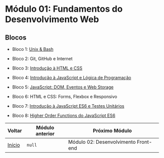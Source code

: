 # Módulo 01: Fundamentos do Desenvolvimento Web

## Blocos

- Bloco 1: [Unix & Bash](https://github.com/miguel5g/trybe/tree/documentacao/01-fundamentos/01-unix%20%26%20bash)

- Bloco 2: Git, GitHub e Internet

- Bloco 3: [Introdução à HTML e CSS](https://github.com/miguel5g/trybe/tree/documentacao/01-fundamentos/03-introducao-a-html-e-css)

- Bloco 4: [Introdução à JavaScript e Lógica de Programação](https://github.com/miguel5g/trybe/tree/documentacao/01-fundamentos/04-Introdu%C3%A7%C3%A3o%20%C3%A0%20JavaScript%20e%20L%C3%B3gica%20de%20Programa%C3%A7%C3%A3o)

- Bloco 5: [JavaScript: DOM, Eventos e Web Storage](https://github.com/miguel5g/trybe/tree/documentacao/01-fundamentos/05-JavaScript:%20DOM%2C%20Eventos%20e%20Web%20Storage)

- Bloco 6: HTML e CSS: Forms, Flexbox e Responsivo

- Bloco 7: [Introdução à JavaScript ES6 e Testes Unitários](https://github.com/miguel5g/trybe/tree/documentacao/01-fundamentos/07-Introdu%C3%A7%C3%A3o%20%C3%A0%20JavaScript%20ES6%20e%20Testes%20Unit%C3%A1rios)

- Bloco 8: [Higher Order Functions do JavaScript ES6](https://github.com/miguel5g/trybe/tree/documentacao/01-fundamentos/08-Higher%20Order%20Functions%20do%20JavaScript%20ES6)

| Voltar                                                | Módulo anterior | Próximo Módulo                       |
| ----------------------------------------------------- | --------------- | ------------------------------------ |
| [Início](https://github.com/miguel5g/trybe/tree/documentacao) | `null`          | Módulo 02: Desenvolvimento Front-end |
